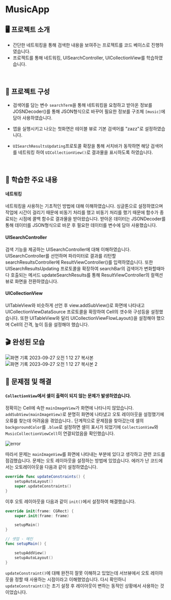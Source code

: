 # MusicApp

## 🖥️ 프로젝트 소개

- 간단한 네트워킹을 통해 검색한 내용을 보여주는 프로젝트를 코드 베이스로 진행하였습니다. 
- 프로젝트를 통해 네트워킹, UISearchController, UICollectionView를 학습하였습니다.


<br>

## 👀 프로젝트 구성

- 검색어를 담는 변수 `searchTerm`을 통해 네트워킹을 요청하고
  받아온 정보를 JOSNDecoder()를 통해 JSON형식으로 바꾸어 필요한 정보를 구조체 `[music]`에 담아 사용하였습니다.
  
- 앱을 실행시키고 나오는 첫화면은 테이블 뷰로 기본 검색어를 "zazz"로 설정하였습니다.

- `UISearchResultsUpdating`프로토콜 확장을 통해 서치바가 동작하면 해당 검색어를 네트워킹 하여 `UICollectionView()`로 결과물을 표시하도록 하였습니다.

<br>

## 📌 학습한 주요 내용

#### 네트워킹
네트워킹을 사용하는 기초적인 방법에 대해 이해하였습니다.
싱글톤으로 설정하였으며 작업에 시간이 걸리기 때문에 비동기 처리를 했고
비동기 처리를 했기 때문에 함수가 종료되는 시점에 콜백 함수로 결과물을 받아왔습니다.
받아온 데이터는 JSONDecoder를 통해 데이터를 JSON형식으로 바꾼 후 필요한 데이터를 변수에 담아 사용했습니다.


#### UISearchController
검색 기능을 제공하는 UISearchController에 대해 이해하였습니다.
UISearchController를 선언하며 파라미터로 결과를 리턴할 searchResultsController에 ResultViewController()를 입력하였습니다.
또한 UISearchResultsUpdating 프로토콜을 확장하여 searchBar의 검색어가 변화할때마다 호출되는 메서드 updateSearchResults를 통해
ResultViewController의 컬렉션 뷰로 화면을 전환하였습니다.


#### UICollectionView
UITableView와 비슷하게 선언 후 view.addSubView()로 화면에 나타내고
UICollectionViewDataSource 프로토콜을 확장하여 Cell의 갯수와 구성등을 설정했습니다.
또한 UITableView와 달리 UICollectionViewFlowLayout()을 설정해야 했으며
Cell의 간격, 높이 등을 설정해야 했습니다.


## 🎬 완성된 모습
![화면 기록 2023-09-27 오전 1 12 27 복사본](https://github.com/kangsworkspace/DataStorage/assets/141600830/fbc7584d-996e-4ead-96e8-16e7b2eb135d)
![화면 기록 2023-09-27 오전 1 12 27 복사본 2](https://github.com/kangsworkspace/DataStorage/assets/141600830/45057c21-0170-4bdb-9d55-2ba9a0f2154c)


## 🙉 문제점 및 해결

#### `CollectionView`에서 셀이 출력이 되지 않는 문제가 발생하였습니다.
정확히는 Cell에 속한 `mainImageView`가 화면에 나타나지 않았습니다.
`addSubView(mainImageView)`로 분명히 화면에 나타냈고 오토 레이아웃을 설정했기에 오류를 찾는데 어려움을 겪었습니다..
단계적으로 문제점을 찾아갔는데 셀의 `backgoroundColor`를 `.blue`로 설정하면 셀이 표시가 되었기에 `CollectionView`와 `MusicCollectionViewCell`이 연결되었음을 확인했습니다.

![error](https://github.com/kangsworkspace/DataStorage/assets/141600830/5a2edcd9-ade9-42c0-bf7d-80f100f3b742)

따라서 문제는 `mainImageView`를 화면에 나타내는 부분에 있다고 생각하고 관련 코드를 점검했습니다.
문제는 오토 레이아웃을 설정하는 방법에 있었습니다.
에러가 난 코드에서는 오토레이아웃을 다음과 같이 설정하였습니다.
```swift
override func updateConstraints() {
    setupAutoLayout()
    super.updateConstraints()
}
```

이후 오토 레이아웃을 다음과 같이 `init()`에서 설정하여 해결했습니다.
```swift
override init(frame: CGRect) {
    super.init(frame: frame)

    setupMain()
}

// 셋업 - 메인
func setupMain() {

    setupAddView() 
    setupAutoLayout()
}
```
`updateConstraint()`에 대해 완전히 잘못 이해하고 있었는데 서브뷰에서 오토 레이아웃을 정할 때 사용하는 시점이라고 이해했었습니다.
다시 확인하니 `updateConstraint()`는 초기 설정 후 레이아웃이 변하는 동적인 상황에서 사용하는 것이었습니다.
